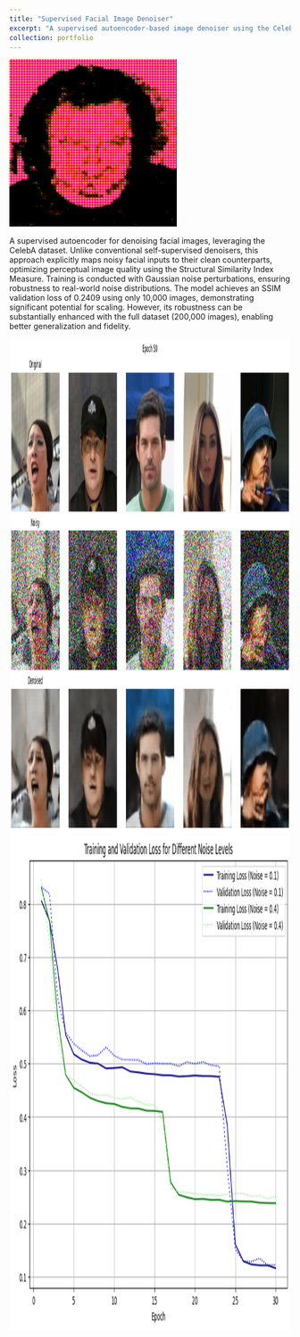 ```yaml
---
title: "Supervised Facial Image Denoiser"
excerpt: "A supervised autoencoder-based image denoiser using the CelebA dataset, achieving effective noise reduction while preserving facial details.<br/><img src='/images/500x300.png'>"
collection: portfolio
---
```


<img src="/images/denoising_progress.gif" alt="Denoising Progress" width="300" height="300">

A supervised autoencoder for denoising facial images, leveraging the CelebA dataset. Unlike conventional self-supervised denoisers, this approach explicitly maps noisy facial inputs to their clean counterparts, optimizing perceptual image quality using the Structural Similarity Index Measure. Training is conducted with Gaussian noise perturbations, ensuring robustness to real-world noise distributions. The model achieves an SSIM validation loss of 0.2409 using only 10,000 images, demonstrating significant potential for scaling. However, its robustness can be substantially enhanced with the full dataset (200,000 images), enabling better generalization and fidelity.

<img src="/images/Denoise_Result.png" alt="Denoising Progress" width="1457" height="887">

<img src="/images/Denoise_Result_Graph.png" alt="Denoising Progress" width="1457" height="887">